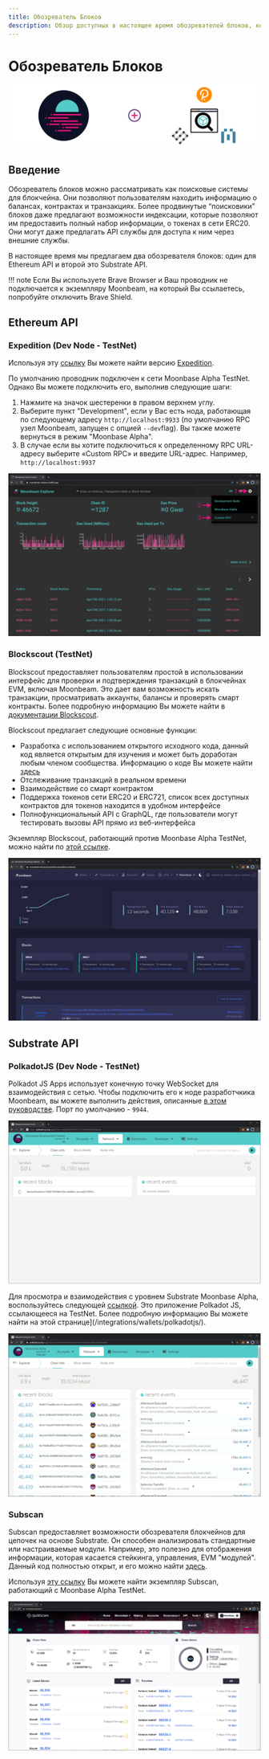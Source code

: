 ```yaml
---
title: Обозреватель Блоков
description: Обзор доступных в настоящее время обозревателей блоков, которые можно использовать для навигации по уровням Substrate и Ethereum в Moonbeam TestNet.
---
```

# Обозреватель Блоков

![Обозреватель Блоков](/images/explorers/explorers-banner.png)

## Введение 

Обозреватель блоков можно рассматривать как поисковые системы для блокчейна. Они позволяют пользователям находить информацию о балансах, контрактах и транзакциях. Более продвинутые “поисковики” блоков даже предлагают возможности индексации, которые позволяют им предоставить полный набор информации, о токенах в сети ERC20. Они могут даже предлагать API службы для доступа к ним через внешние службы.

В настоящее время мы предлагаем два обозревателя блоков: один для Ethereum API и второй это Substrate API.

!!! note
    Если Вы используете Brave Browser и Ваш проводник не подключается к экземпляру Moonbeam, на который Вы ссылаетесь, попробуйте отключить Brave Shield.

## Ethereum API

### Expedition (Dev Node - TestNet)

Используя эту [ссылку](https://moonbeam-explorer.netlify.app/) Вы можете найти версию [Expedition](https://github.com/etclabscore/expedition).

По умолчанию проводник подключен к сети Moonbase Alpha TestNet. Однако Вы можете подключить его, выполнив следующие шаги:

 1. Нажмите на значок шестеренки в правом верхнем углу.
 2. Выберите пункт "Development", если у Вас есть нода, работающая по следующему адресу `http://localhost:9933` (по умолчанию RPC узел Moonbeam, запущен с опцией `--dev`flag). Вы также можете вернуться в режим "Moonbase Alpha".
 3. В случае если вы хотите подключиться к определенному RPC URL-адресу выберите «Custom RPC» и введите URL-адрес. Например, `http://localhost:9937`

![Обозреватель Expedition](/images/explorers/explorers-images-1.png)

### Blockscout (TestNet)

Blockscout предоставляет пользователям простой в использовании интерфейс для проверки и подтверждения транзакций в блокчейнах EVM, включая Moonbeam. Это дает вам возможность искать транзакции, просматривать аккаунты, балансы и проверять смарт контракты. Более подробную информацию Вы можете найти в [документации Blockscout](https://docs.blockscout.com/).

Blockscout предлагает следующие основные функции:

 - Разработка с использованием открытого исходного кода, данный код является открытым для изучения и может быть доработан любым членом сообщества. Информацию о коде Вы можете найти [здесь](https://github.com/blockscout/blockscout)
 - Отслеживание транзакций в реальном времени
 - Взаимодействие со смарт контрактом
 - Поддержка токенов сети ERC20 и ERC721, список всех доступных контрактов для токенов находится в удобном интерфейсе
 - Полнофункциональный API с GraphQL, где пользователи могут тестировать вызовы API прямо из веб-интерфейса

Экземпляр Blockscout, работающий против Moonbase Alpha TestNet, можно найти по [этой ссылке](https://moonbase-blockscout.testnet.moonbeam.network/).

![Обозреватель Blockscout](/images/explorers/explorers-images-2.png)

## Substrate API

### PolkadotJS (Dev Node - TestNet)

Polkadot JS Apps использует конечную точку WebSocket для взаимодействия с сетью. Чтобы подключить его к ноде разработчкика Moonbeam, вы можете выполнить действия, описанные [в этом руководстве](/getting-started/local-node/setting-up-a-node/#connecting-polkadot-js-apps-to-a-local-moonbeam-node). Порт по умолчанию - `9944`.

![Polkadot JS Local Node](/images/explorers/explorers-images-3.png)

Для просмотра и взаимодействия с уровнем Substrate Moonbase Alpha, воспользуйтесь следующей [ссылкой](https://polkadot.js.org/apps/?rpc=wss%3A%2F%2Fwss.testnet.moonbeam.network#/explorer). Это приложение Polkadot JS, ссылающееся на TestNet. Более подробную информацию Вы можете найти на этой странице](/integrations/wallets/polkadotjs/).

![Polkadot JS Moonbase Alpha](/images/explorers/explorers-images-4.png)

### Subscan

Subscan предоставляет возможности обозревателя блокчейнов для цепочек на основе Substrate. Он способен анализировать стандартные или настраиваемые модули. Например, это полезно для отображения информации, которая касается стейкинга, управления, EVM "модулей". Данный код полностью открыт, и его можно найти [здесь](https://github.com/itering/subscan-essentials).

Используя [эту ссылку](https://moonbase.subscan.io/) Вы можете найти экземпляр Subscan, работающий с Moonbase Alpha TestNet.

![Subscan Moonbase Alpha](/images/explorers/explorers-images-5.png)
